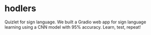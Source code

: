 # hodlers

Quizlet for sign language. We built a Gradio web app for sign language learning using a CNN model with 95% accuracy. Learn, test, repeat!
